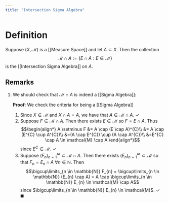 ```yaml
---
title: "Intersection Sigma Algebra"
---
```


# Definition
Suppose $(X, \mathcal{M})$ is a [[Measure Space]] and let $A \subset X$. Then the collection
$$\mathcal{M} \cap A := \{E \cap A : E \in \mathcal{M}\}$$
is the [[Intersection Sigma Algebra]] on $A$.

## Remarks
1. We should check that $\mathcal{M} \cap A$ is indeed a [[Sigma Algebra]]:
	
	**Proof**: We check the criteria for being a [[Sigma Algebra]]
	1. Since $X \in \mathcal{M}$ and $X \cap A = A$, we have that $A \in \mathcal{M} \cap A$. $\checkmark$
	2. Suppose $F \in \mathcal{M} \cap A$. Then there exists $E \in \mathcal{M}$ so $F = E \cap A$. Thus $$\begin{align*}
A \setminus F &= A \cap (E \cap A)^{C}\\
&= A \cap (E^{C} \cup A^{C})\\
&=(A \cap E^{C}) \cup (A \cap A^{C})\\
&=E^{C} \cap A \in \mathcal{M} \cap A
\end{align*}$$
		since $E^{C} \in \mathcal{M}$. $\checkmark$
	3. Suppose $(F_n)_{n=1}^{\infty} \subset \mathcal{M} \cap A$. Then there exists $(E_n)_{n=1}^{\infty} \subset \mathcal{M}$ so that $F_{n} = E_{n} \cap A$ $\forall n \in \mathbb{N}$. Then $$\bigcup\limits_{n \in \mathbb{N}} F_{n} = \bigcup\limits_{n \in \mathbb{N}} (E_{n} \cap A) =  A \cap \bigcup\limits_{n \in \mathbb{N}} E_{n} \in \mathcal{M} \cap A$$
		since $\bigcup\limits_{n \in \mathbb{N}} E_{n} \in \mathcal{M}$. $\checkmark$ $\blacksquare$
	